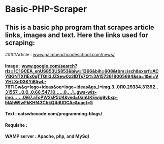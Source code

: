 # Basic-PHP-Scraper
## This is a basic php program that scrapes article links, images and text. Here the links used for scraping:
####Article : www.palmbeachcodeschool.com/news/
#### Image : www.google.com/search?rlz=1C1GCEA_enUS853US853&biw=1366&bih=608&tbm=isch&sxsrf=ACYBGNTXl1Ex0qTTQIl3JZSew0z2IDTs7Q%3A1573618005694&sa=1&ei=VYHLXeD3KYiB5wL-76TICw&q=logo+ideas&oq=logo+ideas&gs_l=img.3..0l10.29334.31392..31557...0.0..0.66.547.10......0....1..gws-wiz-img.......0i67.aToPW2sP5U4&ved=0ahUKEwig9vbxp-blAhWIwFkKHf43CbkQ4dUDCAc&uact=5
#### Text : catswhocode.com/programming-blogs/
#### Requisite :
#### WAMP server : Apache, php, and MySql
